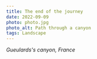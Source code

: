 ```yaml
---
title: The end of the journey
date: 2022-09-09
photo: photo.jpg
photo_alt: Path through a canyon
tags: Landscape
---
```


*Gueulards's canyon, France*
